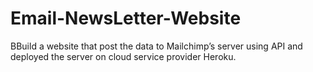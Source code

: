 # Email-NewsLetter-Website
BBuild a website that post the data to Mailchimp’s server using API and deployed the server on cloud service provider Heroku.
